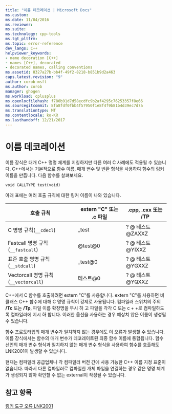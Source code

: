 ```yaml
---
title: "이름 데코레이션 | Microsoft Docs"
ms.custom: 
ms.date: 11/04/2016
ms.reviewer: 
ms.suite: 
ms.technology: cpp-tools
ms.tgt_pltfrm: 
ms.topic: error-reference
dev_langs: C++
helpviewer_keywords:
- name decoration [C++]
- names [C++], decorated
- decorated names, calling conventions
ms.assetid: 8327a27b-bb4f-49f2-8218-b851b9d2a463
caps.latest.revision: "9"
author: corob-msft
ms.author: corob
manager: ghogen
ms.workload: cplusplus
ms.openlocfilehash: f780b91d7d58ecdfc9b2af4295c76253357f8e66
ms.sourcegitcommit: 8fa8fdf0fbb4f57950f1e8f4f9b81b4d39ec7d7a
ms.translationtype: MT
ms.contentlocale: ko-KR
ms.lasthandoff: 12/21/2017
---
```

# <a name="name-decoration"></a>이름 데코레이션
이름 장식은 대개 C++ 명명 체계를 지칭하지만 다른 여러 C 사례에도 적용될 수 있습니다. C++에서는 기본적으로 함수 이름, 매개 변수 및 반환 형식을 사용하여 함수의 링커 이름을 만듭니다. 다음 함수를 살펴보세요.  
  
```  
void CALLTYPE test(void)  
```  
  
 아래 표에는 여러 호출 규칙에 대한 링커 이름이 나와 있습니다.  
  
|호출 규칙|extern "C" 또는 .c 파일|.cpp, .cxx 또는 /TP|  
|------------------------|---------------------------|------------------------|  
|C 명명 규칙(`__cdecl`)|_test|? @ 테스트@ZAXXZ|  
|Fastcall 명명 규칙(`__fastcall`)|@test@0|? @ 테스트@YIXXZ|  
|표준 호출 명명 규칙(`__stdcall`)|_test@0|? @ 테스트@YGXXZ|  
|Vectorcall 명명 규칙(`__vectorcall`)|테스트@0|? @ 테스트@YQXXZ|  
  
 C++에서 C 함수를 호출하려면 extern "C"를 사용합니다. extern "C"를 사용하면 비클래스 C++ 함수에 대해 C 명명 규칙이 강제로 사용됩니다. 컴파일러 스위치의 주의 **/Tc** 또는 **/Tp**, 파일 이름 확장명을 무시 하 고 파일을 각각 C 또는 c + +로 컴파일하도록 컴파일러에 지시 하 합니다. 이러한 옵션을 사용하는 경우 예상치 않은 이름이 생성될 수 있습니다.  
  
 함수 프로토타입의 매개 변수가 일치하지 않는 경우에도 이 오류가 발생할 수 있습니다. 이름 장식에서는 함수의 매개 변수가 데코레이트된 최종 함수 이름에 통합됩니다. 함수 선언의 매개 변수 형식과 일치하지 않는 매개 변수 형식을 사용하여 함수를 호출해도 LNK2001이 발생할 수 있습니다.  
  
 현재는 컴파일러 공급업체나 각 컴파일러 버전 간에 사용 가능한 C++ 이름 지정 표준이 없습니다. 따라서 다른 컴파일러로 컴파일한 개체 파일을 연결하는 경우 같은 명명 체계가 생성되지 않아 확인할 수 없는 external이 작성될 수 있습니다.  
  
## <a name="see-also"></a>참고 항목  
 [링커 도구 오류 LNK2001](../../error-messages/tool-errors/linker-tools-error-lnk2001.md)